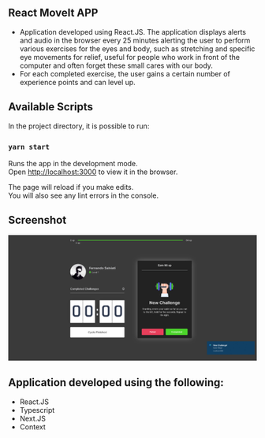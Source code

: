 ## React MoveIt APP
* Application developed using React.JS. The application displays alerts and audio in the browser every 25 minutes alerting the user to perform various exercises for the eyes and body, such as stretching and specific eye movements for relief, useful for people who work in front of the computer and often forget these small cares with our body.
* For each completed exercise, the user gains a certain number of experience points and can level up.

## Available Scripts
In the project directory, it is possible to run:

### `yarn start`
Runs the app in the development mode.\
Open [http://localhost:3000](http://localhost:3000) to view it in the browser.

The page will reload if you make edits.\
You will also see any lint errors in the console.

## Screenshot
![screenshot](screenshot.png)

## Application developed using the following:
* React.JS
* Typescript
* Next.JS
* Context
